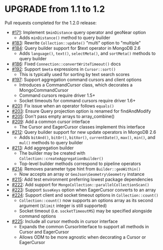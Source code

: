UPGRADE from 1.1 to 1.2
=======================

Pull requests completed for the 1.2.0 release:

 * [#171](https://github.com/doctrine/mongodb/pull/171): Implement `$minDistance` query operator and geoNear option
   * Adds `minDistance()` method to query builder
 * [#183](https://github.com/doctrine/mongodb/pull/183): Rewrite `Collection::update()` "multi" option to "multiple"
 * [#184](https://github.com/doctrine/mongodb/pull/184): Query builder support for $text operator in MongoDB 2.6
   * Adds `language()`, `text()`, `selectMeta()`, and `sortMeta()` methods to query builder
 * [#186](https://github.com/doctrine/mongodb/pull/186): Fixed `Connection::convertWriteTimeout()` docs
 * [#192](https://github.com/doctrine/mongodb/pull/192): Support `$meta` expressions in `Cursor::sort()`
   * This is typically used for sorting by text search scores
 * [#197](https://github.com/doctrine/mongodb/pull/197): Support aggregation command cursors and client options
   * Introduces a CommandCursor class, which decorates a MongoCommandCursor
   * Command cursors require driver 1.5+
   * Socket timeouts for command cursors require driver 1.6+
 * [#201](https://github.com/doctrine/mongodb/pull/201): Fix issue when an operator follows `equals()`
 * [#203](https://github.com/doctrine/mongodb/pull/203): Ensure Query projection option is renamed for findAndModify
 * [#205](https://github.com/doctrine/mongodb/pull/205): Don't pass empty arrays to array_combine()
 * [#209](https://github.com/doctrine/mongodb/pull/209): Add a common cursor interface
   * The Cursor and EagerCursor classes implement this interface
 * [#212](https://github.com/doctrine/mongodb/pull/212): Query builder support for new update operators in MongoDB 2.6
   * Adds `bitAnd()`, `bitOr()`, `bitXor()`, `currentDate()`, `max()`, `min()`, and `mul()` methods to query builder
 * [#213](https://github.com/doctrine/mongodb/pull/213): Add aggregation builder
   * The builder may be created with `Collection::createAggregationBuilder()`
   * Top-level builder methods correspond to pipeline operators
 * [#214](https://github.com/doctrine/mongodb/pull/214): Removes parameter type hint from `Builder::geoWithin()`
   * Now accepts an array or `GeoJson\Geometry\Geometry` instance
 * [#215](https://github.com/doctrine/mongodb/pull/215): Add test environment preferring lowest package dependencies
 * [#222](https://github.com/doctrine/mongodb/pull/222): Add support for `MongoCollection::parallelCollectionScan()`
 * [#223](https://github.com/doctrine/mongodb/pull/223): Support `$useKeys` option when EagerCursor converts to an array
 * [#224](https://github.com/doctrine/mongodb/pull/224): Support client and socket timeout options in `Collection::count()`
   * `Collection::count()` now supports an options array as its second argument (`$limit` integer is still supported)
   * Socket timeout (i.e. `socketTimeoutMS`) may be specified alongside command options
 * [#225](https://github.com/doctrine/mongodb/pull/225): Include all cursor methods in cursor interface
   * Expands the common CursorInterface to support all methods in Cursor and EagerCursor
   * Allows ODM to be more agnostic when decorating a Cursor or EagerCursor
